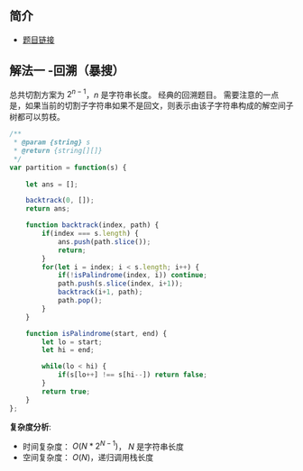  
 
 
## 简介
- [题目链接](https://leetcode-cn.com/problems/palindrome-partitioning/)

## 解法一 -回溯（暴搜）
总共切割方案为 $2^{n-1}$，$n$ 是字符串长度。
经典的回溯题目。
需要注意的一点是，如果当前的切割子字符串如果不是回文，则表示由该子字符串构成的解空间子树都可以剪枝。

```javascript
/**
 * @param {string} s
 * @return {string[][]}
 */
var partition = function(s) {
    
    let ans = [];

    backtrack(0, []);
    return ans;

    function backtrack(index, path) {
        if(index === s.length) {
            ans.push(path.slice());
            return;
        }
        for(let i = index; i < s.length; i++) {
            if(!isPalindrome(index, i)) continue;
            path.push(s.slice(index, i+1));
            backtrack(i+1, path);
            path.pop();
        }
    }

    function isPalindrome(start, end) {
        let lo = start;
        let hi = end;

        while(lo < hi) {
            if(s[lo++] !== s[hi--]) return false;
        }
        return true;
    }
};
```

**复杂度分析**:
- 时间复杂度： $O(N*2^{N-1})$， $N$ 是字符串长度
- 空间复杂度： $O(N)$，递归调用栈长度